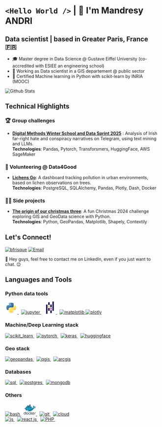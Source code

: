 # `<Hello World />` | 👋 I'm Mandresy ANDRI 
## Data scientist | based in Greater Paris, France 🇫🇷

- 🎓 Master degree in Data Science @ Gustave Eiffel University (co-accredited with ESIEE an engineering school)
- 💼 Working as Data scientist in a GIS departement @ public sector
- 📜 Certified Machine learning in Python with scikit-learn by INRIA (MOOC)
<img src="https://github-readme-stats.vercel.app/api?username=mandresyandri&show_icons=true&theme=graywhite&count_private=true&hide_border=true" alt="Github Stats"/>

## Technical Highlights
### 🏆 Group challenges 
- [**Digital Methods Winter School and Data Sprint 2025**](https://drive.google.com/file/d/1x1EXht0T-tunUvJ5YsT5yvFLz5NeOCUu/view?usp=sharing) : Analysis of Irish far-right hate and conspiracy narratives on Telegram, using text mining and LLMs.  
**Technologies**: Pandas, Pytorch, Transforsmers, HuggingFace, AWS SageMaker

### 🤝 Volunteering @ Data4Good
- [**Lichens Go**](https://github.com/dataforgoodfr/lichensgo/): A dashboard tracking pollution in urban environments, based on lichen observations on trees.  
**Technologies**: PostgreSQL, SQLAlchemy, Pandas, Plotly, Dash, Docker

  
### 🧑‍💻 Side projects 
- [**The origin of our christmas three**](https://github.com/mandresyandri/defi_carto_sapin_2024): A fun Christmas 2024 challenge exploring GIS and GeoData science with Python.   
**Technologies**: Python, GeoPandas, Matplotlib, Shapely, Contextily
 

## Let's Connect!
<a href="https://www.linkedin.com/in/mandresy-andri/" target="blank"><img align="center" src="https://img.icons8.com/color/48/000000/linkedin.png" alt="bfrisque" height="50"  /></a>
<a href="mandresy.andriantsoanavalona@gmail.com"> <img align="center" src="https://upload.wikimedia.org/wikipedia/commons/7/7e/Gmail_icon_%282020%29.svg" alt="Email" height="35"/></a>

📧 Hey guys, feel free to contact me on LinkedIn, even if you just want to chat. 😉

## Languages and Tools
<p align="left">
  <h3>Python data tools</h3>
  <!-- Python Stack  -->
  <a href="https://www.python.org" target="_blank" rel="noreferrer">
    <img src="https://raw.githubusercontent.com/devicons/devicon/master/icons/python/python-original.svg" alt="python" height="40"/>
  </a>&nbsp;
  <a href="https://jupyter.org/" target="_blank" rel="noreferrer">
    <img src="https://camo.githubusercontent.com/e0eefb9cad563671713a927f417044f3ea2520d828f76317073eab7444915c1e/68747470733a2f2f75706c6f61642e77696b696d656469612e6f72672f77696b6970656469612f636f6d6d6f6e732f332f33382f4a7570797465725f6c6f676f2e737667" alt="jupyter" height="40"/>
  </a>&nbsp;
  <a href="https://pandas.pydata.org/" target="_blank" rel="noreferrer">
    <img src="https://raw.githubusercontent.com/devicons/devicon/2ae2a900d2f041da66e950e4d48052658d850630/icons/pandas/pandas-original.svg" alt="pandas"height="40"/>
  </a>&nbsp;
  <a href="https://matplotlib.org/stable/" target="_blank" rel="noreferrer">
    <img src="https://matplotlib.org/stable/_static/logo_light.svg" alt="matplotlib" height="40"/>
  </a>
  <a href="https://plotly.com/" target="_blank" rel="noreferrer">
    <img src="https://upload.wikimedia.org/wikipedia/commons/thumb/8/8a/Plotly-logo.png/1200px-Plotly-logo.png?20220718173326" alt="plotly" height="40"/>
  </a><br/>
  
  <!-- AI Stack --> 
  ### Machine/Deep Learning stack
  <a href="https://scikit-learn.org/" target="_blank" rel="noreferrer">
    <img src="https://upload.wikimedia.org/wikipedia/commons/0/05/Scikit_learn_logo_small.svg" alt="scikit_learn" height="40"/>
  </a>&nbsp;
  <a href="https://pytorch.org/" target="_blank" rel="noreferrer">
    <img src="https://upload.wikimedia.org/wikipedia/commons/c/c6/PyTorch_logo_black.svg" alt="pytorch"  height="40"/>
  </a>&nbsp;
  <a href="https://keras.io/" target="_blank" rel="noreferrer">
    <img src="https://keras.io/img/logo.png" alt="keras"  height="40"/>
  </a>&nbsp;
  <a href="https://huggingface.co/" target="_blank" rel="noreferrer">
    <img src="https://huggingface.co/front/assets/huggingface_logo.svg" alt="huggingface"height="40"/>
  </a><br/>

  <!-- Geo Stack -->
  ### Geo stack
  <a href="https://geopandas.org/en/stable/" target="_blank" rel="noreferrer">
    <img src="https://geopandas.org/en/stable/_static/geopandas_logo_web.svg" alt="geopandas" height="40"/>
  </a>&nbsp;
  <a href="https://qgis.org/" target="_blank" rel="noreferrer">
    <img src="https://qgis.github.io/qgis-uni-navigation/logo.svg" alt="qgis" height="40"/>
  </a>&nbsp;
  <a href="https://www.arcgis.com/index.html" target="_blank" rel="noreferrer">
    <img src="https://upload.wikimedia.org/wikipedia/commons/d/df/ArcGIS_logo.png" alt="arcgis" height="40"/>
  </a><br/>

  <!-- Databases -->
  ### Databases
  <a href="https://www.mysql.com/fr/" target="_blank" rel="noreferrer">
    <img src="https://upload.wikimedia.org/wikipedia/fr/thumb/6/62/MySQL.svg/langfr-240px-MySQL.svg.png" alt="sql" height="40"/>
  </a>&nbsp;
  <a href="https://www.postgresql.org/" target="_blank" rel="noreferrer">
    <img src="https://www.postgresql.org/media/img/about/press/elephant.png" alt="postgres" height="40"/>
  </a>&nbsp;
  <a href="https://www.mongodb.com/fr-fr" target="_blank" rel="noreferrer">
    <img src="https://webimages.mongodb.com/_com_assets/cms/kuyjf3vea2hg34taa-horizontal_default_slate_blue.svg?auto=format%252Ccompress" alt="mongodb" height="40"/>
  </a><br/>

  <!-- Computer sciences  -->
  ### Others
  <a href="https://www.gnu.org/software/bash/" target="_blank" rel="noreferrer">
    <img src="https://www.vectorlogo.zone/logos/gnu_bash/gnu_bash-icon.svg" alt="bash" height="40"/>
  </a>&nbsp;
  <a href="https://www.docker.com/" target="_blank" rel="noreferrer">
    <img src="https://raw.githubusercontent.com/devicons/devicon/master/icons/docker/docker-original-wordmark.svg" alt="docker" height="40"/>
  </a>&nbsp;
  <a href="https://git-scm.com/" target="_blank" rel="noreferrer">
    <img src="https://www.vectorlogo.zone/logos/git-scm/git-scm-icon.svg" alt="git" height="40"/>
  </a>&nbsp;
  <a href="https://aws.amazon.com/" target="_blank" rel="noreferrer">
    <img src="https://upload.wikimedia.org/wikipedia/commons/thumb/9/93/Amazon_Web_Services_Logo.svg/langfr-2560px-Amazon_Web_Services_Logo.svg.png" alt="cloud" height="40"/>
  </a><br/>

  <!-- Web stack -->
  <a href="https://developer.mozilla.org/fr/docs/Web/JavaScript" target="_blank" rel="noreferrer">
    <img src="https://upload.wikimedia.org/wikipedia/commons/thumb/7/73/Javascript-736400_960_720.png/640px-Javascript-736400_960_720.png" alt="js" height="40"/>
  </a>&nbsp;
  <a href="https://fr.react.dev/" target="_blank" rel="noreferrer">
    <img src="https://upload.wikimedia.org/wikipedia/commons/thumb/3/30/React_Logo_SVG.svg/langfr-1920px-React_Logo_SVG.svg.png" alt="react js" height="40"/>
  </a>&nbsp;
  <a href="https://fr.react.dev/" target="_blank" rel="noreferrer">
    <img src="https://upload.wikimedia.org/wikipedia/commons/thumb/2/27/PHP-logo.svg/262px-PHP-logo.svg.png" alt="PHP" height="40"/>
  </a>&nbsp;
</p>

